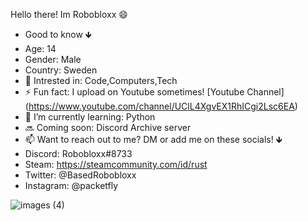 Hello there! Im Robobloxx 😄
* Good to know 🡻
* Age: 14
* Gender: Male
* Country: Sweden
* 🤔 Intrested in: Code,Computers,Tech 
* ⚡ Fun fact: I upload on Youtube sometimes! [Youtube Channel] (https://www.youtube.com/channel/UClL4XgvEX1RhICgi2Lsc6EA)
* 🌱 I’m currently learning: Python
* 🔜 Coming soon: Discord Archive server
* 📫 Want to reach out to me? DM or add me on these socials! 🡻
* Discord: Robobloxx#8733
* Steam: https://steamcommunity.com/id/rust
* Twitter: @BasedRobobloxx
* Instagram: @packetfly

![images (4)](https://user-images.githubusercontent.com/82675227/141698470-d8df57da-2ac0-4904-b13d-4861465aa3cc.jpg)
